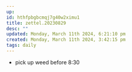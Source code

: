 ```yaml
---
up: 
id: hthfpbgbcmqj7g40w2ximu1
title: zettel.20230829
desc: ""
updated: Monday, March 11th 2024, 6:21:10 pm
created: Monday, March 11th 2024, 3:42:15 pm
tags: daily
---
```



- pick up weed before 8:30